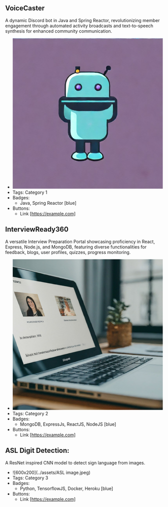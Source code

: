 ## VoiceCaster
A dynamic Discord bot in Java and Spring Reactor, revolutionizing member engagement through automated activity broadcasts and text-to-speech synthesis for enhanced community communication.
- ![600x200](../assets/voice_caster.jpeg)
- Tags: Category 1
- Badges:
  - Java, Spring Reactor [blue]
- Buttons:
  - Link [https://example.com]

## InterviewReady360
A versatile Interview Preparation Portal showcasing proficiency in React, Express, Node.js, and MongoDB, featuring diverse functionalities for feedback, blogs, user profiles, quizzes, progress monitoring.
- ![600x200](../assets/interview_potal_img.jpeg)
- Tags: Category 2
- Badges:
  - MongoDB, ExpressJs, ReactJS, NodeJS [blue]
- Buttons:
  - Link [https://example.com]

## ASL Digit Detection:
A ResNet inspired CNN model to detect sign language from images.
- ![600x200](../assets/ASL image.jpeg)
- Tags: Category 3
- Badges:
  - Python, TensorflowJS, Docker, Heroku [blue]
- Buttons:
  - Link [https://example.com]
